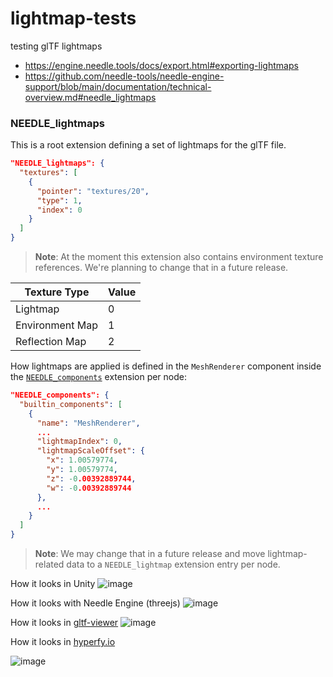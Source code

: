 # lightmap-tests
testing glTF lightmaps

- https://engine.needle.tools/docs/export.html#exporting-lightmaps
- https://github.com/needle-tools/needle-engine-support/blob/main/documentation/technical-overview.md#needle_lightmaps

### NEEDLE_lightmaps

This is a root extension defining a set of lightmaps for the glTF file.

```json
"NEEDLE_lightmaps": {
  "textures": [
    {
      "pointer": "textures/20",
      "type": 1,
      "index": 0
    }
  ]
}
```

> **Note**: At the moment this extension also contains environment texture references. We're planning to change that in a future release. 

| Texture Type | Value |
| -- | -- |
| Lightmap | 0 |
| Environment Map  | 1 |
| Reflection Map | 2 |

How lightmaps are applied is defined in the `MeshRenderer` component inside the [`NEEDLE_components`](#needle_components) extension per node:  

```json
"NEEDLE_components": {
  "builtin_components": [
    {
      "name": "MeshRenderer",
      ...
      "lightmapIndex": 0,
      "lightmapScaleOffset": {
        "x": 1.00579774,
        "y": 1.00579774,
        "z": -0.00392889744,
        "w": -0.00392889744
      },
      ...
    }
  ]
}
```

> **Note**: We may change that in a future release and move lightmap-related data to a `NEEDLE_lightmap` extension entry per node. 

How it looks in Unity
![image](https://user-images.githubusercontent.com/32600939/215252640-e1e8c7e7-edb7-4ede-861e-f973d2d62cf5.png)

How it looks with Needle Engine (threejs)
![image](https://user-images.githubusercontent.com/32600939/215252667-92af3fe9-2008-4435-8650-8b21c56e5ba2.png)

How it looks in [gltf-viewer](https://gltf-viewer.donmccurdy.com/)
![image](https://user-images.githubusercontent.com/32600939/215252677-e28af83d-9998-42b3-924d-2aef8ce49436.png)

How it looks in [hyperfy.io](https://hyperfy.io/uq9p8o1qjq)

![image](https://user-images.githubusercontent.com/32600939/215253456-757c17d0-10f0-4165-b828-de89b1dadeaf.png)
